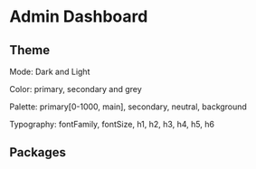 # Admin Dashboard

## Theme

Mode: Dark and Light

Color: primary, secondary and grey

Palette: primary[0-1000, main], secondary, neutral, background

Typography: fontFamily, fontSize, h1, h2, h3, h4, h5, h6

## Packages
